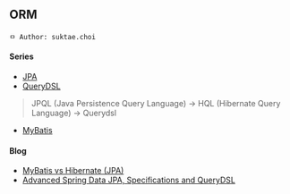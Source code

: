 ## ORM

```
ㅁ Author: suktae.choi
```

#### Series

- [JPA](jpa)
- [QueryDSL](query-dsl)

> JPQL (Java Persistence Query Language) -> HQL (Hibernate Query Language) -> Querydsl

- [MyBatis](mybatis)

#### Blog

- [MyBatis vs Hibernate (JPA)](https://www.javaworld.com/article/2077875/open-source-tools/ibatis--hibernate--and-jpa--which-is-right-for-you-.html)
- [Advanced Spring Data JPA, Specifications and QueryDSL](https://spring.io/blog/2011/04/26/advanced-spring-data-jpa-specifications-and-querydsl)

